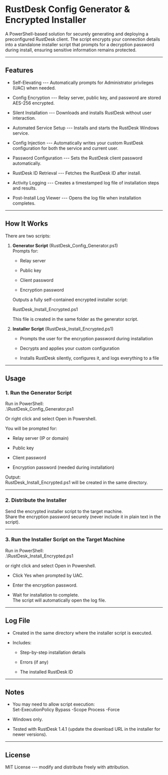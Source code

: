 RustDesk Config Generator & Encrypted Installer
===============================================

A PowerShell-based solution for securely generating and deploying a preconfigured RustDesk client. The script encrypts your connection details into a standalone installer script that prompts for a decryption password during install, ensuring sensitive information remains protected.

* * * * *

Features
--------

-   Self-Elevating --- Automatically prompts for Administrator privileges (UAC) when needed.

-   Config Encryption --- Relay server, public key, and password are stored AES-256 encrypted.

-   Silent Installation --- Downloads and installs RustDesk without user interaction.

-   Automated Service Setup --- Installs and starts the RustDesk Windows service.

-   Config Injection --- Automatically writes your custom RustDesk configuration for both the service and current user.

-   Password Configuration --- Sets the RustDesk client password automatically.

-   RustDesk ID Retrieval --- Fetches the RustDesk ID after install.

-   Activity Logging --- Creates a timestamped log file of installation steps and results.

-   Post-Install Log Viewer --- Opens the log file when installation completes.

* * * * *

How It Works
------------

There are two scripts:

1.  **Generator Script** (RustDesk_Config_Generator.ps1)\
    Prompts for:

    -   Relay server

    -   Public key

    -   Client password

    -   Encryption password

    Outputs a fully self-contained encrypted installer script:

    RustDesk_Install_Encrypted.ps1

    This file is created in the same folder as the generator script.

2.  **Installer Script** (RustDesk_Install_Encrypted.ps1)

    -   Prompts the user for the encryption password during installation

    -   Decrypts and applies your custom configuration

    -   Installs RustDesk silently, configures it, and logs everything to a file

* * * * *

Usage
-----

### 1\. Run the Generator Script

Run in PowerShell:\
.\RustDesk_Config_Generator.ps1

Or right click and select Open in Powershell.

You will be prompted for:

-   Relay server (IP or domain)

-   Public key

-   Client password

-   Encryption password (needed during installation)

Output:\
RustDesk_Install_Encrypted.ps1 will be created in the same directory.

* * * * *

### 2\. Distribute the Installer

Send the encrypted installer script to the target machine.\
Share the encryption password securely (never include it in plain text in the script).

* * * * *

### 3\. Run the Installer Script on the Target Machine

Run in PowerShell:\
.\RustDesk_Install_Encrypted.ps1

or right click and select Open in Powershell.

-   Click Yes when prompted by UAC.

-   Enter the encryption password.

-   Wait for installation to complete.\
    The script will automatically open the log file.

* * * * *

Log File
--------

-   Created in the same directory where the installer script is executed.

-   Includes:

    -   Step-by-step installation details

    -   Errors (if any)

    -   The installed RustDesk ID

* * * * *

Notes
-----

-   You may need to allow script execution:\
    Set-ExecutionPolicy Bypass -Scope Process -Force

-   Windows only.

-   Tested with RustDesk 1.4.1 (update the download URL in the installer for newer versions).

* * * * *

License
-------

MIT License --- modify and distribute freely with attribution.
